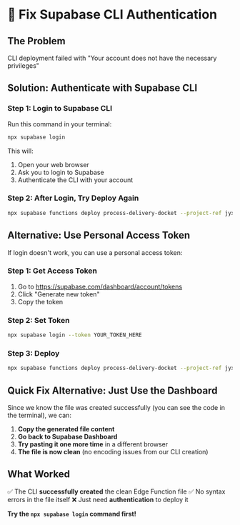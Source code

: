 # 🔑 Fix Supabase CLI Authentication

## The Problem
CLI deployment failed with "Your account does not have the necessary privileges"

## Solution: Authenticate with Supabase CLI

### Step 1: Login to Supabase CLI
Run this command in your terminal:
```bash
npx supabase login
```

This will:
1. Open your web browser
2. Ask you to login to Supabase
3. Authenticate the CLI with your account

### Step 2: After Login, Try Deploy Again
```bash
npx supabase functions deploy process-delivery-docket --project-ref jyxypcyrtdpqgapnkhec
```

## Alternative: Use Personal Access Token
If login doesn't work, you can use a personal access token:

### Step 1: Get Access Token
1. Go to https://supabase.com/dashboard/account/tokens
2. Click "Generate new token"
3. Copy the token

### Step 2: Set Token
```bash
npx supabase login --token YOUR_TOKEN_HERE
```

### Step 3: Deploy
```bash
npx supabase functions deploy process-delivery-docket --project-ref jyxypcyrtdpqgapnkhec
```

## Quick Fix Alternative: Just Use the Dashboard
Since we know the file was created successfully (you can see the code in the terminal), we can:

1. **Copy the generated file content**
2. **Go back to Supabase Dashboard** 
3. **Try pasting it one more time** in a different browser
4. **The file is now clean** (no encoding issues from our CLI creation)

## What Worked
✅ The CLI **successfully created** the clean Edge Function file
✅ No syntax errors in the file itself
❌ Just need **authentication** to deploy it

**Try the `npx supabase login` command first!**